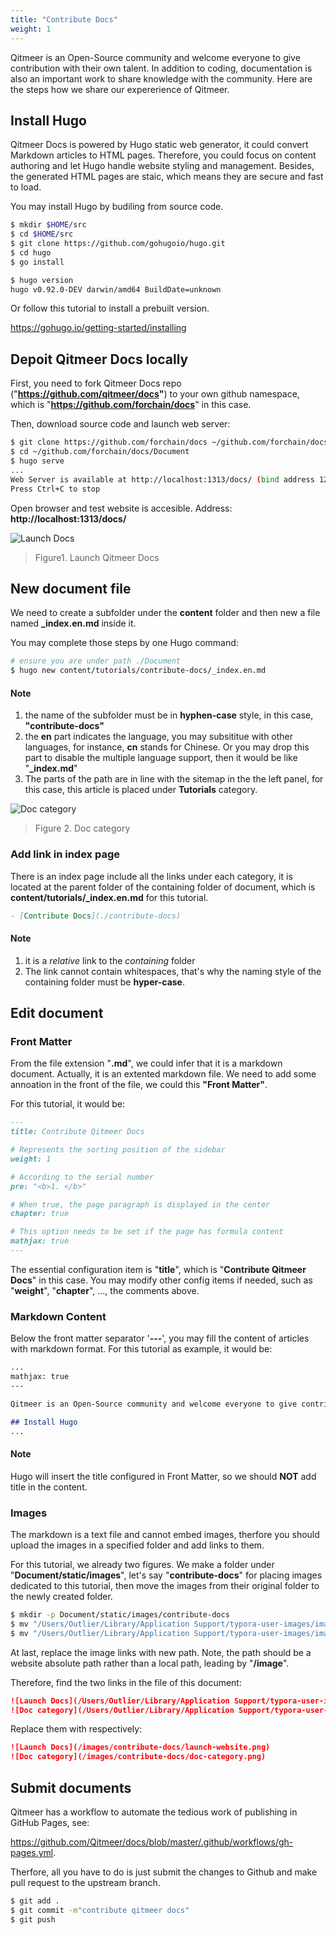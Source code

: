 ```yaml
---
title: "Contribute Docs"
weight: 1
---
```


Qitmeer is an Open-Source community and welcome everyone to give contribution with their own talent. In addition to coding, documentation is also an important work to share knowledge with the community. Here are the steps how we share our expererience of Qitmeer.

## Install Hugo

Qitmeer Docs is powered by Hugo static web generator, it could convert Markdown articles to HTML pages. Therefore, you could focus on content authoring and let Hugo handle website styling and management. Besides, the generated  HTML pages are staic, which means they are secure and fast to load.

You may install Hugo by budiling from source code.

```sh
$ mkdir $HOME/src
$ cd $HOME/src
$ git clone https://github.com/gohugoio/hugo.git
$ cd hugo
$ go install

$ hugo version
hugo v0.92.0-DEV darwin/amd64 BuildDate=unknown
```

Or follow this tutorial to install a prebuilt version.

https://gohugo.io/getting-started/installing

## Depoit Qitmeer Docs locally

First, you need to fork Qitmeer Docs repo ("**https://github.com/qitmeer/docs"**) to your own github namespace, which is "**https://github.com/forchain/docs**" in this case.

Then, download source code and launch web server:

```sh
$ git clone https://github.com/forchain/docs ~/github.com/forchain/docs 
$ cd ~/github.com/forchain/docs/Document
$ hugo serve
...
Web Server is available at http://localhost:1313/docs/ (bind address 127.0.0.1)
Press Ctrl+C to stop
```

Open browser and test website is accesible. Address: **http://localhost:1313/docs/**

![Launch Docs](/images/contribute-docs/launch-website.png)

> Figure1. Launch Qitmeer Docs

## New document file

We need to create a subfolder under  the **content** folder and then new a file named **_index.en.md** inside it.

You may complete those steps by one Hugo command:

```sh
# ensure you are under path ./Document
$ hugo new content/tutorials/contribute-docs/_index.en.md
```

#### Note

1. the name of the subfolder must be in **hyphen-case** style, in this case, **"contribute-docs"**
1. the **en** part indicates the language, you may subsititue with other languages, for instance, **cn** stands for Chinese. Or you may drop this part to disable the multiple language support, then it would be like "**_index.md**"
2. The parts of the path are in line with the sitemap in the the left panel, for this case, this article is placed under **Tutorials** category.

![Doc category](/images/contribute-docs/doc-category.png)

> Figure 2. Doc category

### Add link in index page

There is an index page include all the links under each category, it is located at the parent folder of the containing folder of document, which is **content/tutorials/_index.en.md** for this tutorial.

```markdown
- [Contribute Docs](./contribute-docs)
```

#### Note

1. it is a *relative* link to the *containing* folder
2. The link cannot contain whitespaces, that's why the naming style of the containing folder must be **hyper-case**.

## Edit document

### Front Matter

From the file extension "**.md**", we could infer that it is a markdown document. Actually, it is an extented markdown file. We need to add some annoation in the front of the file, we could this **"Front Matter"**.

For this tutorial, it would be:

```markdown
---
title: Contribute Qitmeer Docs

# Represents the sorting position of the sidebar
weight: 1

# According to the serial number
pre: "<b>1. </b>"

# When true, the page paragraph is displayed in the center
chapter: true

# This option needs to be set if the page has formula content
mathjax: true
---
```

The essential configuration item is "**title**", which is "**Contribute Qitmeer Docs**" in this case. You may modify other config items if needed, such as "**weight**", "**chapter**", ..., the comments above.

### Markdown Content

Below the front matter separator '**---**', you may fill the content of articles with markdown format. For this tutorial as example, it would be:

```markdown
...
mathjax: true
---

Qitmeer is an Open-Source community and welcome everyone to give contribution with their own talent. In addition to coding, documentation is also an important work to share knowledge with the community. Here are the steps how we share our expererience of Qitmeer.

## Install Hugo
...
```

#### **Note**

Hugo will insert the title configured in Front Matter, so we should **NOT** add title in the content.

### Images

The markdown is a text file and cannot embed images, therfore you should upload the images in a specified folder and add links to them.

For this tutorial, we already two figures. We make a folder under "**Document/static/images**", let's say "**contribute-docs**" for placing images dedicated to this tutorial, then move the images from their original folder to the newly created folder.

```sh
$ mkdir -p Document/static/images/contribute-docs
$ mv "/Users/Outlier/Library/Application Support/typora-user-images/image-20211218192001885.png" Document/static/images/contribute-docs/launch-website.png
$ mv "/Users/Outlier/Library/Application Support/typora-user-images/image-20211220190939112.png" Document/static/images/contribute-docs/doc-category.png
```

At last, replace the image links with new path. Note, the path should be a website absolute path rather than a local path, leading by "**/image**".

Therefore, find the two links in the file of this document:

```markdown
![Launch Docs](/Users/Outlier/Library/Application Support/typora-user-images/image-20211218192001885.png)
![Doc category](/Users/Outlier/Library/Application Support/typora-user-images/image-20211220190939112.png)
```

Replace them with respectively:

```markdown
![Launch Docs](/images/contribute-docs/launch-website.png)
![Doc category](/images/contribute-docs/doc-category.png)
```

## Submit documents

Qitmeer has a workflow to automate the tedious work of publishing in GitHub Pages, see: 

https://github.com/Qitmeer/docs/blob/master/.github/workflows/gh-pages.yml.

Therfore, all you have to do is just submit the changes to Github and make pull request to the upstream branch.

```sh
$ git add .
$ git commit -m"contribute qitmeer docs"
$ git push
```

